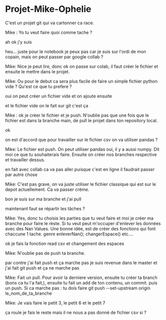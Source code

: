# Projet-Mike-Ophelie
C'est un projet git qui va cartonner ca race.

Mike : Yo tu veut faire quoi comme tache ?

ah ok j'y suis

heu... juste pour le notebook je peux pas car je suis sur l'ordi de mon copain, mais on peut passer par google collab ?

Mike: Nice je peut lire, donc ok on passe sur colab, il faut créer le fichier et ensuite le mettre dans le projet.

Mike: Ou pour le debut ca sera plus facile de faire un simple fichier python vide ? Qu'est ce que tu prefere ?

oui on peut créer un fichier vide et on ajoute ensuite

et le fichier vide on le fait sur git c'est ça

Mike : ok je créer le fichier et je push. N'oublie pas que une fois que le fichier est dans la branche main, de pull le projet dans ton repository local.

ok

on est d'accord que pour travailler sur le fichier csv on va utiliser pandas ?

Mike: Le fichier est push. On peut utiliser pandas oui, il y a aussi numpy. Dit moi ce que tu souhaiterais faire. Ensuite on créer nos branches respective et travailler dessus.

en fait avec collab ca va pas aller puisque c'est en ligne il faudrait passer par autre chose


Mike: C'est pas grave, on va juste utiliser le fichier classique qui est sur le depot actuellement. Ca va passer crème.

bon je suis sur ma branche et j'ai pull

maintenant faut se répartir les tâches ?

Mike: Yes, donc tu choisis les parties que tu veut faire et moi je créer ma branche pour faire le rèste. Si tu veut peut m'occuper d'enlever les données avec des Nan Values. Une bonne idée, est de créer des fonctions qui font chaccune 1 tache. genre enleverNan(); changerEspace() etc....

ok je fais la fonction read csv et changement des espaces

Mike: N'oublie pas de push ta branche.

par contre j'ai fait push et ça marche pas
je suis revenue dans le master et j'ai fait git push et ça ne marche pas

Mike: Fait un pull. Pour avoir la derniere version, ensuite tu créer ta branch (bons ca tu l'a fait,), ensuite tu fait un add de ton contenu, un commit. puis un push. Si ca marche pas : tu dois faire git push --set-upstream origin le_nom_de_ta_branche



Mike: Je vais faire le petit 3, le petit 6 et le petit 7

ça roule je fais le reste
mais il ne nous a pas donné de fichier csv si ?
